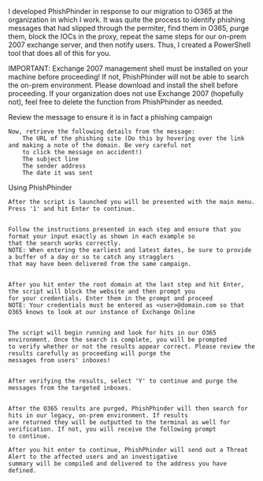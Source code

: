 I developed PhishPhinder in response to our migration to O365 at the organization in which I work. It was quite the 
process to identify phishing messages that had slipped through the permiter, find them in O365, purge them, block the IOCs 
in the proxy, repeat the same steps for our on-prem 2007 exchange server, and then notify users. Thus, I created a PowerShell
tool that does all of this for you.

IMPORTANT: Exchange 2007 management shell must be installed on your machine before proceeding! If not, PhishPhinder will not 
be able to search the on-prem environment. Please download and install the shell before proceeding. If your organization does
not use Exchange 2007 (hopefully not), feel free to delete the function from PhishPhinder as needed.

Review the message to ensure it is in fact a phishing campaign


    Now, retrieve the following details from the message:
        The URL of the phishing site (Do this by hovering over the link and making a note of the domain. Be very careful not 
        to click the message on accident!)
        The subject line
        The sender address
        The date it was sent


Using PhishPhinder

    After the script is launched you will be presented with the main menu. Press '1' and hit Enter to continue.


    Follow the instructions presented in each step and ensure that you format your input exactly as shown in each example so 
    that the search works correctly.
    NOTE: When entering the earliest and latest dates, be sure to provide a buffer of a day or so to catch any stragglers 
    that may have been delivered from the same campaign.


    After you hit enter the root domain at the last step and hit Enter, the script will block the website and then prompt you 
    for your credentials. Enter them in the prompt and proceed
    NOTE: Your credentials must be entered as <user>@domain.com so that O365 knows to look at our instance of Exchange Online


    The script will begin running and look for hits in our O365 environment. Once the search is complete, you will be prompted
    to verify whether or not the results appear correct. Please review the results carefully as proceeding will purge the 
    messages from users' inboxes!


    After verifying the results, select 'Y' to continue and purge the messages from the targeted inboxes.


    After the O365 results are purged, PhishPhinder will then search for hits in our legacy, on-prem environment. If results 
    are returned they will be outputted to the terminal as well for verification. If not, you will receive the following prompt 
    to continue.

    After you hit enter to continue, PhishPhinder will send out a Threat Alert to the affected users and an investigative 
    summary will be compiled and delivered to the address you have defined.
